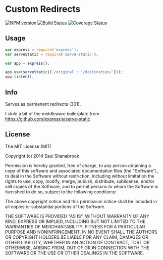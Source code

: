 # Custom Redirects

[![NPM version](https://badge.fury.io/js/custom-redirects.svg)](http://badge.fury.io/js/custom-redirects)
[![Build Status](https://travis-ci.org/saulshanabrook/custom-redirects.svg?branch=master)](https://travis-ci.org/saulshanabrook/custom-redirects)
[![Coverage Status](https://img.shields.io/coveralls/saulshanabrook/custom-redirects.svg?branch=master)](https://coveralls.io/r/saulshanabrook/custom-redirects)

## Usage

 ```js
var express = require('express');
var serveStatic = require('serve-static');

var app = express();

app.use(serveStatic({'/original': '/destination/'}));
app.listen();
```

## Info
Serves as permenent redirects (301).

I stole a bit of the middleware boilerplate from https://github.com/expressjs/serve-static

## License

The MIT License (MIT)

Copyright (c) 2014 Saul Shanabrook

Permission is hereby granted, free of charge, to any person obtaining a copy
of this software and associated documentation files (the "Software"), to deal
in the Software without restriction, including without limitation the rights
to use, copy, modify, merge, publish, distribute, sublicense, and/or sell
copies of the Software, and to permit persons to whom the Software is
furnished to do so, subject to the following conditions:

The above copyright notice and this permission notice shall be included in
all copies or substantial portions of the Software.

THE SOFTWARE IS PROVIDED "AS IS", WITHOUT WARRANTY OF ANY KIND, EXPRESS OR
IMPLIED, INCLUDING BUT NOT LIMITED TO THE WARRANTIES OF MERCHANTABILITY,
FITNESS FOR A PARTICULAR PURPOSE AND NONINFRINGEMENT. IN NO EVENT SHALL THE
AUTHORS OR COPYRIGHT HOLDERS BE LIABLE FOR ANY CLAIM, DAMAGES OR OTHER
LIABILITY, WHETHER IN AN ACTION OF CONTRACT, TORT OR OTHERWISE, ARISING FROM,
OUT OF OR IN CONNECTION WITH THE SOFTWARE OR THE USE OR OTHER DEALINGS IN
THE SOFTWARE.
